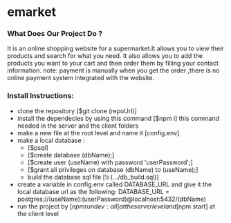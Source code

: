 # emarket

### What Does Our Project Do ?
 It is an online shopping website for a supermarket.It allows you to view their products and search for what you need. It also allows you to add the products you want to your cart and then order them by filling your contact information.
 note: payment is manually when you get the order ,there is no online payment system integrated with the website.

### Install Instructions:
   - clone the repository [$git clone (repoUrl)]
   - install the dependecies by using this command [$npm i] this command needed in the server and the client folders
   - make a new file at the root level and name it [config.env]
   - make a local database :
     - [$psql]
     - [$create database (dbName);]
     - [$create user (useName) with password 'userPassword';]
     - [$grant all privileges on database (dbName) to (useName);]
     - build the database sql file [\i (.../db_build.sql)]
   - create a variable in config.env called DATABASE_URL and give it the local database url as the following:
      DATABASE_URL = postgres://(useName):(userPassword)@localhost:5432/(dbName)
   - run the project by [$npm run dev:all] at the server level and [$npm start] at the client level
